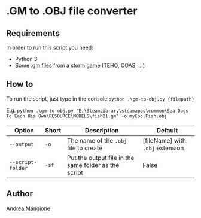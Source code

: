 # .GM to .OBJ file converter

## Requirements

In order to run this script you need:

- Python 3
- Some .gm files from a storm game (TEHO, COAS, ...)

## How to

To run the script, just type in the console
``python .\gm-to-obj.py {filepath}`` 

E.g. ``python .\gm-to-obj.py "E:\SteamLibrary\steamapps\common\Sea Dogs To Each His Own\RESOURCE\MODELS\fish01.gm" -o myCoolFish.obj``

Option | Short | Description | Default
------ | ----- | ----------- | -------
``--output``|``-o``| The name of the ``.obj`` file to create| [fileName] with ``.obj`` extension
``--script-folder``|``-sf``|Put the output file in the same folder as the script|False

## Author

[Andrea Mangione]( https://github.com/MangioneAndrea)

